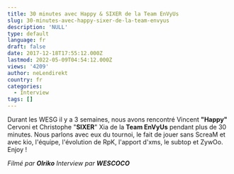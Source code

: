 ```yaml
---
title: 30 minutes avec Happy & SIXER de la Team EnVyUs
slug: 30-minutes-avec-happy-sixer-de-la-team-envyus
description: 'NULL'
type: default
language: fr
draft: false
date: 2017-12-18T17:55:12.000Z
lastmod: 2022-05-09T04:54:12.000Z
views: '4209'
author: neLendirekt
country: fr
categories:
  - Interview
tags: []
---
```

Durant les WESG il y a 3 semaines, nous avons rencontré Vincent **"Happy"** Cervoni et Christophe "**SIXER**" Xia de la **Team EnVyUs** pendant plus de 30 minutes. Nous parlons avec eux du tournoi, le fait de jouer sans ScreaM et avec kio, l'équipe, l'évolution de RpK, l'apport d'xms, le subtop et ZywOo. Enjoy !

_Filmé par **Olriko**_ 
_Interview par **WESCOCO**_
